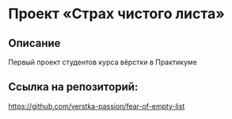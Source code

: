 # Проект «Страх чистого листа»



## Описание
Первый проект студентов курса вёрстки в Практикуме

## Ссылка на репозиторий:
https://github.com/verstka-passion/fear-of-empty-list
